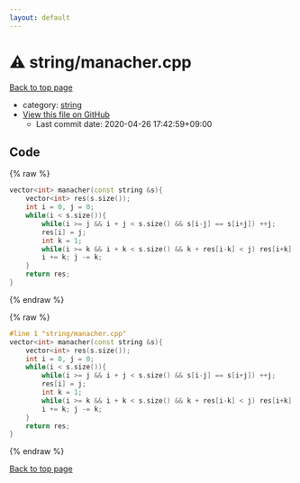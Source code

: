 ```yaml
---
layout: default
---
```


<!-- mathjax config similar to math.stackexchange -->
<script type="text/javascript" async
  src="https://cdnjs.cloudflare.com/ajax/libs/mathjax/2.7.5/MathJax.js?config=TeX-MML-AM_CHTML">
</script>
<script type="text/x-mathjax-config">
  MathJax.Hub.Config({
    TeX: { equationNumbers: { autoNumber: "AMS" }},
    tex2jax: {
      inlineMath: [ ['$','$'] ],
      processEscapes: true
    },
    "HTML-CSS": { matchFontHeight: false },
    displayAlign: "left",
    displayIndent: "2em"
  });
</script>

<script type="text/javascript" src="https://cdnjs.cloudflare.com/ajax/libs/jquery/3.4.1/jquery.min.js"></script>
<script src="https://cdn.jsdelivr.net/npm/jquery-balloon-js@1.1.2/jquery.balloon.min.js" integrity="sha256-ZEYs9VrgAeNuPvs15E39OsyOJaIkXEEt10fzxJ20+2I=" crossorigin="anonymous"></script>
<script type="text/javascript" src="../../assets/js/copy-button.js"></script>
<link rel="stylesheet" href="../../assets/css/copy-button.css" />


# :warning: string/manacher.cpp

<a href="../../index.html">Back to top page</a>

* category: <a href="../../index.html#b45cffe084dd3d20d928bee85e7b0f21">string</a>
* <a href="{{ site.github.repository_url }}/blob/master/string/manacher.cpp">View this file on GitHub</a>
    - Last commit date: 2020-04-26 17:42:59+09:00




## Code

<a id="unbundled"></a>
{% raw %}
```cpp
vector<int> manacher(const string &s){
    vector<int> res(s.size());
    int i = 0, j = 0;
    while(i < s.size()){
        while(i >= j && i + j < s.size() && s[i-j] == s[i+j]) ++j;
        res[i] = j;
        int k = 1;
        while(i >= k && i + k < s.size() && k + res[i-k] < j) res[i+k] = res[i-k], ++k;
        i += k; j -= k;
    }
    return res;
}
```
{% endraw %}

<a id="bundled"></a>
{% raw %}
```cpp
#line 1 "string/manacher.cpp"
vector<int> manacher(const string &s){
    vector<int> res(s.size());
    int i = 0, j = 0;
    while(i < s.size()){
        while(i >= j && i + j < s.size() && s[i-j] == s[i+j]) ++j;
        res[i] = j;
        int k = 1;
        while(i >= k && i + k < s.size() && k + res[i-k] < j) res[i+k] = res[i-k], ++k;
        i += k; j -= k;
    }
    return res;
}

```
{% endraw %}

<a href="../../index.html">Back to top page</a>


